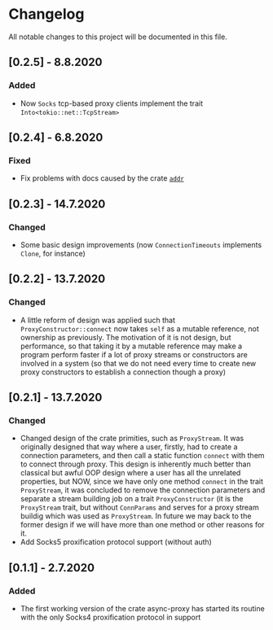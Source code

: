 # Changelog

All notable changes to this project will be documented in this file.

## [0.2.5] - 8.8.2020
### Added
 - Now `Socks` tcp-based proxy clients implement the trait `Into<tokio::net::TcpStream>`

## [0.2.4] - 6.8.2020
### Fixed
 - Fix problems with docs caused by the crate [`addr`](https://github.com/addr-rs/addr/issues/6)

## [0.2.3] - 14.7.2020
### Changed
 - Some basic design improvements (now `ConnectionTimeouts` implements `Clone`, for instance)

## [0.2.2] - 13.7.2020
### Changed
 - A little reform of design was applied such that `ProxyConstructor::connect` now takes
`self` as a mutable reference, not ownership as previously. The motivation of it is not design,
but performance, so that taking it by a mutable reference may make a program perform faster if a lot of proxy streams
or constructors are involved in a system (so that we do not need every time to create new proxy constructors
to establish a connection though a proxy)

## [0.2.1] - 13.7.2020
### Changed
 - Changed design of the crate primities, such as `ProxyStream`. It was originally designed that way where a user,
firstly, had to create a connection parameters, and then call a static function `connect` with them to connect through proxy.
This design is inherently much better than classical but awful OOP design where a user has all the unrelated properties,
but NOW, since we have only one method `connect` in the trait `ProxyStream`, it was concluded to remove the connection parameters
and separate a stream building job on a trait `ProxyConstructor` (it is the `ProxyStream` trait, but without `ConnParams` and 
serves for a proxy stream buildig which was used as `ProxyStream`. In future we may back to the former design if we will have
more than one method or other reasons for it.
 - Add Socks5 proxification protocol support (without auth)

## [0.1.1] - 2.7.2020
### Added
 - The first working version of the crate async-proxy has started its routine with the only Socks4 proxification protocol in support
